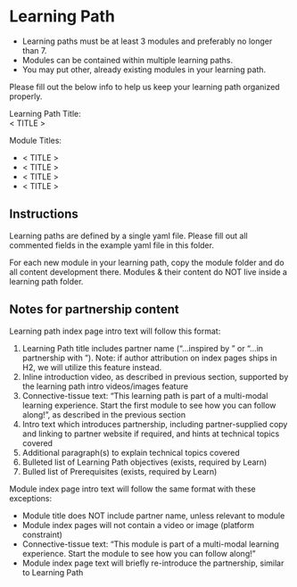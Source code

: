 # Learning Path

- Learning paths must be at least 3 modules and preferably no longer than 7. 
- Modules can be contained within multiple learning paths. 
- You may put other, already existing modules in your learning path.

Please fill out the below info to help us keep your learning path organized properly.

Learning Path Title:  
< TITLE >

Module Titles:  
- < TITLE >
- < TITLE >
- < TITLE >
- < TITLE >

## Instructions

Learning paths are defined by a single yaml file. Please fill out all commented fields in the example yaml file in this folder.

For each new module in your learning path, copy the module folder and do all content development there. Modules & their content do NOT live inside a learning path folder.

## Notes for partnership content

Learning path index page intro text will follow this format:
1.	Learning Path title includes partner name (“…inspired by <partner>” or “…in partnership with <partner>”). Note: if author attribution on index pages ships in H2, we will utilize this feature instead.
2.	Inline introduction video, as described in previous section, supported by the learning path intro videos/images feature 
3.	Connective-tissue text: “This learning path is part of a multi-modal learning experience. Start the first module to see how you can follow along!”, as described in the previous section
4.	Intro text which introduces partnership, including partner-supplied copy and linking to partner website if required, and hints at technical topics covered
5.	Additional paragraph(s) to explain technical topics covered
6.	Bulleted list of Learning Path objectives (exists, required by Learn)
7.	Bulled list of Prerequisites (exists, required by Learn) 

Module index page intro text will follow the same format with these exceptions:
- Module title does NOT include partner name, unless relevant to module 
- Module index pages will not contain a video or image (platform constraint)
- Connective-tissue text: “This module is part of a multi-modal learning experience. Start the module to see how you can follow along!”
- Module index page text will briefly re-introduce the partnership, similar to Learning Path


